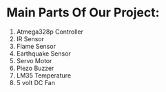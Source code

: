 # Main Parts Of Our Project:
1. Atmega328p Controller 
2. IR Sensor
3. Flame Sensor
4. Earthquake Sensor
5. Servo Motor
6. Piezo Buzzer
7. LM35 Temperature
8. 5 volt DC Fan
